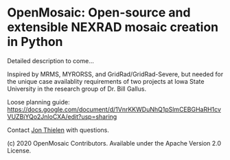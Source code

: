 OpenMosaic: Open-source and extensible NEXRAD mosaic creation in Python
=======================================================================

Detailed description to come...

Inspired by MRMS, MYRORSS, and GridRad/GridRad-Severe, but needed for the unique case availablity requirements of two projects at Iowa State University in the research group of Dr. Bill Gallus.

Loose planning guide: https://docs.google.com/document/d/1VnrKKWDuNhQ1pSlmCEBGHaRH1cvVUZBiYQo2JnloCXA/edit?usp=sharing

Contact [Jon Thielen](https://github.com/jthielen) with questions.

(c) 2020 OpenMosaic Contributors. Available under the Apache Version 2.0 License.
